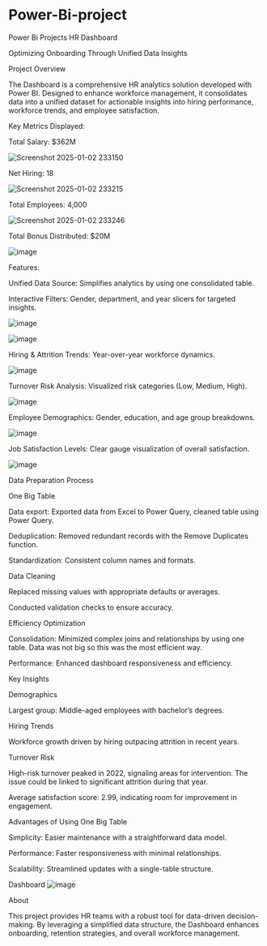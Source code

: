 # Power-Bi-project
Power Bi Projects
 HR Dashboard

Optimizing Onboarding Through Unified Data Insights

Project Overview

The  Dashboard is a comprehensive HR analytics solution developed with Power BI. Designed to enhance workforce management, it consolidates data into a unified dataset for actionable insights into hiring performance, workforce trends, and employee satisfaction.

Key Metrics Displayed:

Total Salary: $362M

![Screenshot 2025-01-02 233150](https://github.com/user-attachments/assets/0e2c46db-f507-4936-8daa-075e90205d8b)

Net Hiring: 18

![Screenshot 2025-01-02 233215](https://github.com/user-attachments/assets/cfd66501-4396-4894-86e8-87f52dcb8aff)

Total Employees: 4,000

![Screenshot 2025-01-02 233246](https://github.com/user-attachments/assets/f30eb7f8-f8f6-45bf-b8f6-73611d9807cc)

Total Bonus Distributed: $20M

![image](https://github.com/user-attachments/assets/af93cf91-8fba-44e0-aeb2-8062a6fa0826)

Features:

Unified Data Source: Simplifies analytics by using one consolidated table.

Interactive Filters: Gender, department, and year slicers for targeted insights.

![image](https://github.com/user-attachments/assets/6d3bec19-c7da-414e-b907-f79b40438e2a)


![image](https://github.com/user-attachments/assets/d8ecfd2d-d500-40ce-ab29-c948831b56f5)



Hiring & Attrition Trends: Year-over-year workforce dynamics.

![image](https://github.com/user-attachments/assets/e3f41ac9-112b-4b00-93d0-9498227d0c48)


Turnover Risk Analysis: Visualized risk categories (Low, Medium, High).

![image](https://github.com/user-attachments/assets/f1c2ebf2-bb53-4f61-9e86-3be7610ae498)



Employee Demographics: Gender, education, and age group breakdowns.

![image](https://github.com/user-attachments/assets/bf997791-4be4-4ba5-8ad4-e7c4dfdf9f65)



Job Satisfaction Levels: Clear gauge visualization of overall satisfaction.

![image](https://github.com/user-attachments/assets/dd1ff8de-7cb2-4f7d-b3bb-66dd8a64bf8f)


Data Preparation Process

One Big Table 

Data export: Exported data from Excel to Power Query, cleaned table using Power Query.

Deduplication: Removed redundant records with the Remove Duplicates function.

Standardization: Consistent column names and formats.

Data Cleaning

Replaced missing values with appropriate defaults or averages.

Conducted validation checks to ensure accuracy.

Efficiency Optimization

Consolidation: Minimized complex joins and relationships by using one table. Data was not big so this was the most efficient way.

Performance: Enhanced dashboard responsiveness and efficiency.

Key Insights

Demographics

Largest group: Middle-aged employees with bachelor’s degrees.

Hiring Trends

Workforce growth driven by hiring outpacing attrition in recent years.

Turnover Risk

High-risk turnover peaked in 2022, signaling areas for intervention. 
The issue could be linked to significant attrition during that year.

Average satisfaction score: 2.99, indicating room for improvement in engagement.

Advantages of Using One Big Table

Simplicity: Easier maintenance with a straightforward data model.

Performance: Faster responsiveness with minimal relationships.

Scalability: Streamlined updates with a single-table structure.

Dashboard
![image](https://github.com/user-attachments/assets/9fc46bbe-2765-4053-82cd-3ee3b6f05312)




About

This project provides HR teams with a robust tool for data-driven decision-making. By leveraging a simplified data structure, the Dashboard enhances onboarding, retention strategies, and overall workforce management.


